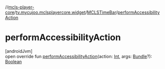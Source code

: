 //[mcls-player-core](../../../index.md)/[tv.mycujoo.mclsplayercore.widget](../index.md)/[MCLSTimeBar](index.md)/[performAccessibilityAction](perform-accessibility-action.md)

# performAccessibilityAction

[androidJvm]\
open override fun [performAccessibilityAction](perform-accessibility-action.md)(action: [Int](https://kotlinlang.org/api/latest/jvm/stdlib/kotlin/-int/index.html), args: [Bundle](https://developer.android.com/reference/kotlin/android/os/Bundle.html)?): [Boolean](https://kotlinlang.org/api/latest/jvm/stdlib/kotlin/-boolean/index.html)
